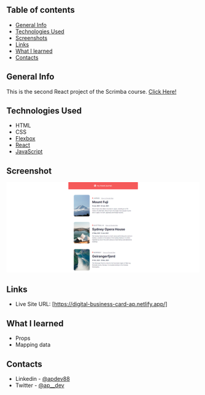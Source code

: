 ## Table of contents

- [General Info](#general-info)
- [Technologies Used](#technologies-used)
- [Screenshots](#screenshot)
- [Links](#links)
- [What I learned](#what-i-learned)
- [Contacts](#Contact)

## General Info

This is the second React project of the Scrimba course.
[Click Here!](https://scrimba.com/learn/learnreact)

## Technologies Used

- HTML
- CSS
- [Flexbox](https://css-tricks.com/snippets/css/a-guide-to-flexbox/)
- [React](https://reactjs.org/)
- [JavaScript](https://developer.mozilla.org/en-US/docs/Web/JavaScript)

## Screenshot

![](src/img/photo.png)

## Links

- Live Site URL: [https://digital-business-card-ap.netlify.app/]

## What I learned

- Props
- Mapping data

## Contacts

- Linkedin - [@apdev88](https://www.linkedin.com/in/apdev88/)
- Twitter - [@ap\_\_dev](https://twitter.com/ap__dev)
